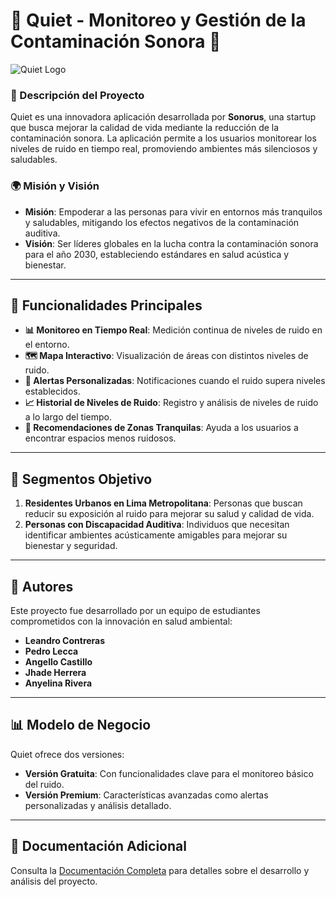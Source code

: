 # 🌟 Quiet - Monitoreo y Gestión de la Contaminación Sonora 🌟

![Quiet Logo](https://i.imgur.com/Yn2Ukmh.png)

### 🧩 Descripción del Proyecto

Quiet es una innovadora aplicación desarrollada por **Sonorus**, una startup que busca mejorar la calidad de vida mediante la reducción de la contaminación sonora. La aplicación permite a los usuarios monitorear los niveles de ruido en tiempo real, promoviendo ambientes más silenciosos y saludables.

### 🌍 Misión y Visión

- **Misión**: Empoderar a las personas para vivir en entornos más tranquilos y saludables, mitigando los efectos negativos de la contaminación auditiva.
- **Visión**: Ser líderes globales en la lucha contra la contaminación sonora para el año 2030, estableciendo estándares en salud acústica y bienestar.

---

## 🚀 Funcionalidades Principales

- **📊 Monitoreo en Tiempo Real**: Medición continua de niveles de ruido en el entorno.
- **🗺️ Mapa Interactivo**: Visualización de áreas con distintos niveles de ruido.
- **🔔 Alertas Personalizadas**: Notificaciones cuando el ruido supera niveles establecidos.
- **📈 Historial de Niveles de Ruido**: Registro y análisis de niveles de ruido a lo largo del tiempo.
- **🌿 Recomendaciones de Zonas Tranquilas**: Ayuda a los usuarios a encontrar espacios menos ruidosos.

---

## 🎯 Segmentos Objetivo

1. **Residentes Urbanos en Lima Metropolitana**: Personas que buscan reducir su exposición al ruido para mejorar su salud y calidad de vida.
2. **Personas con Discapacidad Auditiva**: Individuos que necesitan identificar ambientes acústicamente amigables para mejorar su bienestar y seguridad.

---

## 👥 Autores

Este proyecto fue desarrollado por un equipo de estudiantes comprometidos con la innovación en salud ambiental:

- **Leandro Contreras**  
- **Pedro Lecca**  
- **Angello Castillo**  
- **Jhade Herrera**  
- **Anyelina Rivera**  

---

## 📊 Modelo de Negocio

Quiet ofrece dos versiones:

- **Versión Gratuita**: Con funcionalidades clave para el monitoreo básico del ruido.
- **Versión Premium**: Características avanzadas como alertas personalizadas y análisis detallado.

---

## 📝 Documentación Adicional

Consulta la [Documentación Completa](#) para detalles sobre el desarrollo y análisis del proyecto.
